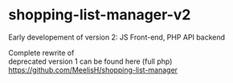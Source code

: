 # shopping-list-manager-v2

Early developement of version 2: JS Front-end, PHP API backend

Complete rewrite of<br>
deprecated version 1 can be found here (full php) https://github.com/MeelisH/shopping-list-manager<br>